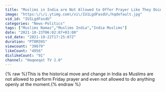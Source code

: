 ```yaml
---
title: "Muslims in India are Not Allowed to Offer Prayer Like They Doing Before"
image: "https:\/\/i.ytimg.com\/vi\/IU1LgdFasdU\/hqdefault.jpg"
vid_id: "IU1LgdFasdU"
categories: "News-Politics"
tags: ["Muslims Namaz","Muslims India","India Muslims"]
date: "2021-10-23T06:02:07+03:00"
vid_date: "2021-10-22T17:25:07Z"
duration: "PT8M39S"
viewcount: "39679"
likeCount: "4956"
dislikeCount: "91"
channel: "Haqeeqat TV 2.0"
---
```

{% raw %}This is the historical move and change in India as Muslims are not allowed to perform Friday prayer and even not allowed to do anything openly at the moment.{% endraw %}
